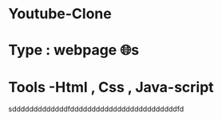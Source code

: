 # Youtube-Clone
# Type : webpage 🌐s
# Tools -Html , Css , Java-script 

sdddddddddddddfdddddddddddddddddddddddddfd
